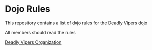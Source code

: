 Dojo Rules
==========

This repository contains a list of dojo rules for the Deadly Vipers dojo

All members should read the rules.

[Deadly Vipers Organization](https://github.com/deadlyvipers)
